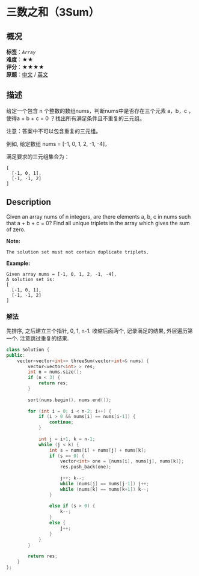 # 三数之和（3Sum）
## 概况
**标签**：*`Array`*<br>
**难度**：★★<br>
**评分**：★★★★<br>
**原题**：[中文](https://leetcode-cn.com/problems/3sum) / [英文](https://leetcode.com/problems/3sum)

## 描述
给定一个包含 n 个整数的数组nums，判断nums中是否存在三个元素 a，b，c ，使得a + b + c = 0 ？找出所有满足条件且不重复的三元组。

注意：答案中不可以包含重复的三元组。

例如, 给定数组 nums = [-1, 0, 1, 2, -1, -4]，

满足要求的三元组集合为：
```
[
  [-1, 0, 1],
  [-1, -1, 2]
]
```

## Description
Given an array nums of n integers, are there elements a, b, c in nums such that a + b + c = 0? Find all unique triplets in the array which gives the sum of zero.

**Note:**

    The solution set must not contain duplicate triplets.

**Example:**
```
Given array nums = [-1, 0, 1, 2, -1, -4],
A solution set is:
[
  [-1, 0, 1],
  [-1, -1, 2]
]
```

### 解法
先排序, 之后建立三个指针, 0, 1, n-1. 收缩后面两个, 记录满足的结果, 外层遍历第一个. 注意跳过重复的结果.

```c++
class Solution {
public:
    vector<vector<int>> threeSum(vector<int>& nums) {
        vector<vector<int> > res;
        int n = nums.size();
        if (n < 3) {
            return res;
        }
        
        sort(nums.begin(), nums.end());
        
        for (int i = 0; i < n-2; i++) {
            if (i > 0 && nums[i] == nums[i-1]) {
                continue;
            }
            
            int j = i+1, k = n-1;
            while (j < k) {
                int s = nums[i] + nums[j] + nums[k];
                if (s == 0) {
                    vector<int> one = {nums[i], nums[j], nums[k]};
                    res.push_back(one);
                    
                    j++; k--;
                    while (nums[j] == nums[j-1]) j++;
                    while (nums[k] == nums[k+1]) k--;
                }
                
                else if (s > 0) {
                    k--;
                }
                else {
                    j++;
                }                
            }
        }
        
        return res;
    }
};
```
